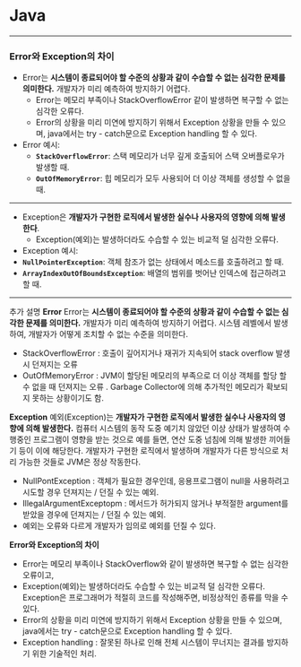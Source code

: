    # Java

---
### **Error와 Exception의 차이**

- Error는 **시스템이 종료되어야 할 수준의 상황과 같이 수습할 수 없는 심각한 문제를 의미한다.** 개발자가 미리 예측하여 방지하기 어렵다.
  - Error는 메모리 부족이나 StackOverflowError 같이 발생하면 복구할 수 없는 심각한 오류다.
  - Error의 상황을 미리 미연에 방지하기 위해서 Exception 상황을 만들 수 있으며, java에서는 try - catch문으로 Exception handling 할 수 있다.
- Error 예시:
  - **`StackOverflowError`**: 스택 메모리가 너무 깊게 호출되어 스택 오버플로우가 발생할 때.
  - **`OutOfMemoryError`**: 힙 메모리가 모두 사용되어 더 이상 객체를 생성할 수 없을 때.

---

- Exception은 **개발자가 구현한 로직에서 발생한 실수나 사용자의 영향에 의해 발생한다**.
  - Exception(예외)는 발생하더라도 수습할 수 있는 비교적 덜 심각한 오류다.
- Exception 예시:
- **`NullPointerException`**: 객체 참조가 없는 상태에서 메소드를 호출하려고 할 때.
- **`ArrayIndexOutOfBoundsException`**: 배열의 범위를 벗어난 인덱스에 접근하려고 할 때.

---
추가 설명
**Error**
Error는 **시스템이 종료되어야 할 수준의 상황과 같이 수습할 수 없는 심각한 문제를 의미한다.**
개발자가 미리 예측하여 방지하기 어렵다.
시스템 레벨에서 발생하여, 개발자가 어떻게 조치할 수 없는 수준을 의미한다.
- StackOverflowError : 호출이 깊어지거나 재귀가 지속되어 stack overflow 발생 시 던져지는 오류
- OutOfMemoryError : JVM이 할당된 메모리의 부족으로 더 이상 객체를 할당 할 수 없을 때 던져지는 오류 . Garbage Collector에 의해 추가적인 메모리가 확보되지 못하는 상황이기도 함.

**Exception**
예외(Exception)는 **개발자가 구현한 로직에서 발생한 실수나 사용자의 영향에 의해 발생한다.**
컴퓨터 시스템의 동작 도중 예기치 않았던 이상 상태가 발생하여 수행중인 프로그램이 영향을 받는 것으로 예를 들면, 연산 도중 넘침에 의해 발생한 끼어들기 등이 이에 해당한다.
개발자가 구현한 로직에서 발생하며 개발자가 다른 방식으로 처리 가능한 것들로 JVM은 정상 작동한다.
- NullPontException : 객체가 필요한 경우인데, 응용프로그램이 null을 사용하려고 시도할 경우 던져지는 / 던질 수 있는 예외.
- IllegalArgumentExceptopm : 메서드가 허가되지 않거나 부적절한 argument를 받았을 경우에 던져지는 / 던질 수 있는 예외.
- 예외는 오류와 다르게 개발자가 임의로 예외를 던질 수 있다.

**Error와 Exception의 차이**
- Error는 메모리 부족이나 StackOverflow와 같이 발생하면 복구할 수 없는 심각한 오류이고,
- Exception(예외)는 발생하더라도 수습할 수 있는 비교적 덜 심각한 오류다. Exception은 프로그래머가 적절히 코드를 작성해주면, 비정상적인 종류를 막을 수 있다.
- Error의 상황을 미리 미연에 방지하기 위해서 Exception 상황을 만들 수 있으며, java에서는 try - catch문으로 Exception handling 할 수 있다.
- Exception handling : 잘못된 하나로 인해 전체 시스템이 무너지는 결과를 방지하기 위한 기술적인 처리.